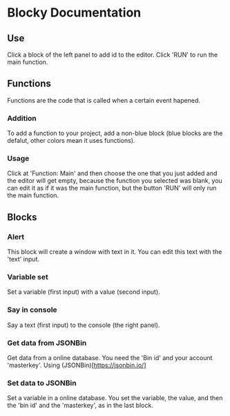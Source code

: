 # Blocky Documentation
## Use
Click a block of the left panel to add id to the editor.
Click 'RUN' to run the main function.

## Functions
Functions are the code that is called when a certain event hapened.
### Addition
To add a function to your project, add a non-blue block (blue blocks are the defalut, other colors mean it uses functions).
### Usage
Click at 'Function: Main' and then choose the one that you just added and the editor will get empty, because the function you selected was blank, you can edit it as if it was the main function, but the button 'RUN' will only run the main function.

## Blocks
### Alert
This block will create a window with text in it. You can edit this text with the 'text' input.

### Variable set
Set a variable (first input) with a value (second input).

### Say in console
Say a text (first input) to the console (the right panel).

### Get data from JSONBin
Get data from a online database. You need the 'Bin id' and your account 'masterkey'. Using (JSONBin)[https://jsonbin.io/]
### Set data to JSONBin
Set a variable in a online database. You set the variable, the value, and then the 'bin id' and the 'masterkey', as in the last block.